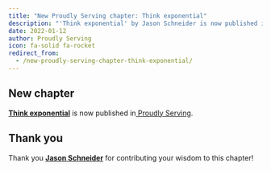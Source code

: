 ```yaml
---
title: "New Proudly Serving chapter: Think exponential"
description: "'Think exponential' by Jason Schneider is now published in Proudly Serving."
date: 2022-01-12
author: Proudly Serving
icon: fa-solid fa-rocket
redirect_from:
  - /new-proudly-serving-chapter-think-exponential/
---
```


## New chapter

**[Think exponential](/contents/think-exponential)** is now published in[ Proudly Serving](/).

## Thank you

Thank you **[Jason Schneider](/contributors/jason-schneider)** for contributing your wisdom to this chapter!
